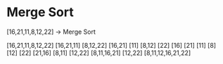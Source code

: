 # Merge Sort

[16,21,11,8,12,22] -> Merge Sort

[16,21,11,8,12,22]
[16,21,11] [8,12,22]
[16,21] [11] [8,12] [22]
[16] [21] [11] [8] [12] [22]
[21,16] [8,11] [12,22]
[8,11,16,21] [12,22]
[8,11,12,16,21,22]
